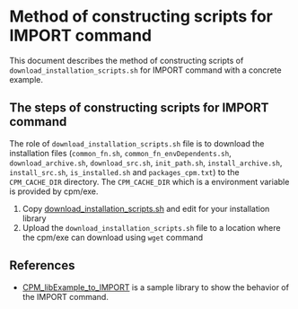 # Method of constructing scripts for IMPORT command
This document describes the method of constructing scripts of `download_installation_scripts.sh` for IMPORT command with a concrete example.

## The steps of constructing scripts for IMPORT command

The role of `download_installation_scripts.sh` file is to download the installation files (`common_fn.sh`, `common_fn_envDependents.sh`, `download_archive.sh`, `download_src.sh`, `init_path.sh`, `install_archive.sh`, `install_src.sh`, `is_installed.sh` and `packages_cpm.txt`) to the `CPM_CACHE_DIR` directory. The `CPM_CACHE_DIR` which is a environment variable is provided by cpm/exe. 

1. Copy [download_installation_scripts.sh](https://github.com/admiswalker/CPM_libExample_to_IMPORT/blob/main/cpm_import/script/0.1.0/download_installation_scripts.sh) and edit for your installation library
1. Upload the `download_installation_scripts.sh` file to a location where the cpm/exe can download using `wget` command

## References
- [CPM_libExample_to_IMPORT](https://github.com/admiswalker/CPM_libExample_to_IMPORT) is a sample library to show the behavior of the IMPORT command.
